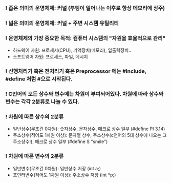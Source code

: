 ### ! 좁은 의미의 운영체제: 커널 (부팅이 일어나는 이후로 항상 메모리에 상주)
### ! 넓은 의미의 운영체제: 커널 + 주변 시스템 유틸리티
### ! 운영체제의 가장 중요한 목적: 컴퓨터 시스템의 "자원을 효율적으로 관리"
  * 하드웨어 자원: 프로세서(CPU), 기억장치(메모리), 입출력장치..
  * 소프트웨어 자원: 프로세스, 파일, 메시지

### ! 선행처리기 혹은 전처리기 혹은 Preprocessor 에는 #include, #define 처럼 #으로 시작된다.

### ! C언어의 모든 상수와 변수에는 차원이 부여되어있다. 차원에 따라 상수와 변수는 각각 2분류로 나눌 수 있다.

### ! 차원에 따른 상수의 2분류
* 일반상수(무조건 0차원): 숫자상수, 문자상수, 매크로 상수 일부 (#define PI 3.14)
* 주소상수(적어도 1차원 이상): 문자열 상수, 주소상수(c언어의 5대 상수에 나오는 그 주소상수!), 매크로 상수 일부 (#define S "smile")

### ! 차원에 따른 변수의 2분류
* 일반변수(무조건 0차원): 일반상수 저장 (int a;)
* 포인터변수(적어도 1차원 이상): 주소상수 저장 (int *p;)

